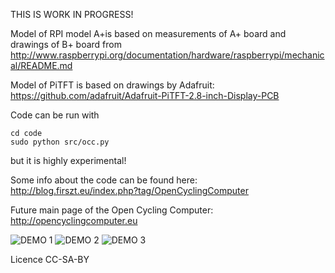 THIS IS WORK IN PROGRESS!

Model of RPI model A+is based on measurements of A+ board and drawings of B+ board from
http://www.raspberrypi.org/documentation/hardware/raspberrypi/mechanical/README.md

Model of PiTFT is based on drawings by Adafruit:
https://github.com/adafruit/Adafruit-PiTFT-2.8-inch-Display-PCB

Code can be run with
```
cd code
sudo python src/occ.py
```
but it is highly experimental!

Some info about the code can be found here:
http://blog.firszt.eu/index.php?tag/OpenCyclingComputer

Future main page of the Open Cycling Computer: http://opencyclingcomputer.eu

![DEMO 1](https://github.com/PrzemoF/Open-Cycling-Computer/blob/master/code/demo_screenshoots/demo_1.png?raw=true)
![DEMO 2](https://github.com/PrzemoF/Open-Cycling-Computer/blob/master/code/demo_screenshoots/demo_2.png?raw=true)
![DEMO 3](https://github.com/PrzemoF/Open-Cycling-Computer/blob/master/code/demo_screenshoots/demo_3.png?raw=true)

Licence CC-SA-BY

